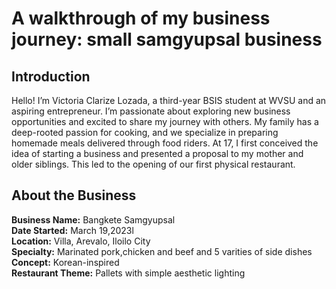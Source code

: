 <!DOCTYPE html>
<html lang="en">
<head>
    <meta charset="UTF-8">
    <meta name="viewport" content="width=device-width, initial-scale=1.0">
  </head>
<body>
    <p>
    <h1>A walkthrough of my business journey: small samgyupsal business</h1>
 <h2 id="me"> Introduction</h3>
 <p>Hello! I’m Victoria Clarize Lozada, a third-year BSIS student at WVSU and an aspiring entrepreneur. I’m passionate about exploring new business opportunities and excited to share my journey with others. My family has a deep-rooted passion for cooking, and we specialize in preparing homemade meals delivered through food riders. At 17, I first conceived the idea of starting a business and presented a proposal to my mother and older siblings. This led to the opening of our first physical restaurant.

<h2 id="deets"> About the Business</h2>
<p>
	<strong>Business Name:</strong>   Bangkete Samgyupsal<br>
	<strong>Date Started:</strong>    March 19,2023l<br>
	<strong>Location:</strong>        Villa, Arevalo, Iloilo City<br>
	<strong>Specialty:</strong>       Marinated pork,chicken and beef and 5 varities of side dishes
	<strong>Concept:</strong>         Korean-inspired<br>
	<strong>Restaurant Theme:</strong>      Pallets with simple aesthetic lighting<br>
</p>
 

</body>
</html>
